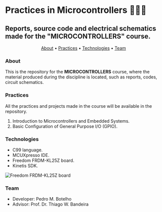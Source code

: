 # Practices in Microcontrollers 🤖👨‍💻
## Reports, source code and electrical schematics made for the "MICROCONTROLLERS" course.

<p align="center">
 <a href="#about">About</a> •
 <a href="#practices">Practices</a> •
 <a href="#technologies">Technologies</a> •
 <a href="#team">Team</a>
</p>

### About

This is the repository for the <b>MICROCONTROLLERS</b> course, where the material produced during the discipline is located, such as reports, codes, circuit schematics.

### Practices

All the practices and projects made in the course will be available in the repository.

1) Introduction to Microcontrollers and Embedded Systems.
2) Basic Configuration of General Purpose I/O (GPIO).

### Technologies

- C99 language.
- MCUXpresso IDE.
- Freedom FRDM-KL25Z board.
- Kinetis SDK.

![Freedom FRDM-KL25Z board](https://www.nxp.com/assets/images/en/dev-board-image/FRDM-KL25Z_BD.jpg)

### Team

- Developer: Pedro M. Botelho
- Advisor: Prof. Dr. Thiago W. Bandeira
